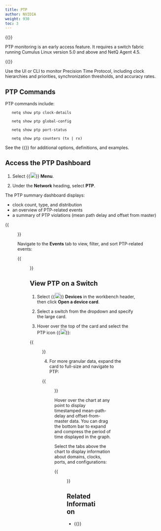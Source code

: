 ```yaml
---
title: PTP
author: NVIDIA
weight: 930
toc: 3
---
```


{{<notice note>}}

PTP monitoring is an early access feature. It requires a switch fabric running Cumulus Linux version 5.0 and above and NetQ Agent 4.5.

{{</notice>}}

Use the UI or CLI to monitor Precision Time Protocol, including clock hierarchies and priorities, synchronization thresholds, and accuracy rates.

## PTP Commands

PTP commands include:

```
   netq show ptp clock-details 

   netq show ptp global-config

   netq show ptp port-status 

   netq show ptp counters (tx | rx) 
```

See the {{<link title="show/#netq-show-ptp" text="command line reference">}} for additional options, definitions, and examples.

## Access the PTP Dashboard

1. Select {{<img src="https://icons.cumulusnetworks.com/01-Interface-Essential/03-Menu/navigation-menu.svg" height="18" width="18">}} **Menu**.

2. Under the **Network** heading, select **PTP**.

The PTP summary dashboard displays:
- clock count, type, and distribution
- an overview of PTP-related events 
- a summary of PTP violations (mean path delay and offset from master)

{{<figure src="/images/netq/ptp-management-dash-violations-450.png" width="1000">}}

Navigate to the **Events** tab to view, filter, and sort PTP-related events:

{{<figure src="/images/netq/ptp-events-tab-450.png" width="1000">}}

## View PTP on a Switch

1. Select {{<img src="/images/netq/devices.svg" height="18" width="18">}} **Devices** in the workbench header, then click **Open a device card**.

2. Select a switch from the dropdown and specify the large card.

3. Hover over the top of the card and select the PTP icon {{<img src="/images/netq/ptp-icon.png" height="18" width="18">}}:

{{<figure src="/images/netq/updated-ptp-450.png" width="700">}}

4. For more granular data, expand the card to full-size and navigate to PTP:

{{<figure src="/images/netq/updated-ptp-switch-450.png" width="1200">}}

Hover over the chart at any point to display timestamped mean-path-delay and offset-from-master data. You can drag the bottom bar to expand and compress the period of time displayed in the graph. 

Select the tabs above the chart to display information about domains, clocks, ports, and configurations:

{{<figure src="/images/netq/ptp-tabs-450.png" width="700">}}


## Related Information

- {{<exlink url="https://docs.nvidia.com/networking-ethernet-software/cumulus-linux-53/System-Configuration/Date-and-Time/Precision-Time-Protocol-PTP/" text="PTP and Cumulus Linux">}}